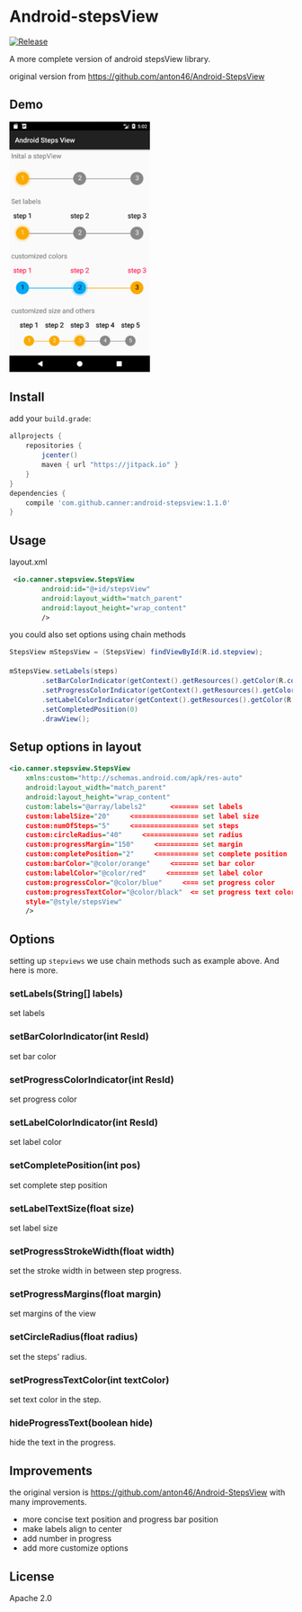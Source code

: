 # Android-stepsView
[![Release](https://jitpack.io/v/Canner/android-stepsview.svg)](https://jitpack.io/#Canner/android-stepsview)

A more complete version of android stepsView library.

original version from https://github.com/anton46/Android-StepsView

## Demo

<img src="./demo.png" width="250"/>


## Install

add your `build.grade`:

```groovy
allprojects {
    repositories {
        jcenter()
        maven { url "https://jitpack.io" }
    }
}
dependencies {
    compile 'com.github.canner:android-stepsview:1.1.0'
}
```

## Usage

layout.xml

```xml
 <io.canner.stepsview.StepsView
        android:id="@+id/stepsView"
        android:layout_width="match_parent"
        android:layout_height="wrap_content"
        />
```

you could also set options using chain methods

```java
StepsView mStepsView = (StepsView) findViewById(R.id.stepview);

mStepsView.setLabels(steps)
        .setBarColorIndicator(getContext().getResources().getColor(R.color.material_blue_grey_800))
        .setProgressColorIndicator(getContext().getResources().getColor(R.color.orange))
        .setLabelColorIndicator(getContext().getResources().getColor(R.color.orange))
        .setCompletedPosition(0)
        .drawView();
```

## Setup options in layout

```xml
<io.canner.stepsview.StepsView
    xmlns:custom="http://schemas.android.com/apk/res-auto"
    android:layout_width="match_parent"
    android:layout_height="wrap_content"
    custom:labels="@array/labels2"      <====== set labels
    custom:labelSize="20"     <================ set label size
    custom:numOfSteps="5"     <================ set steps
    custom:circleRadius="40"     <============= set radius
    custom:progressMargin="150"     <========== set margin
    custom:completePosition="2"     <========== set complete position
    custom:barColor="@color/orange"     <====== set bar color
    custom:labelColor="@color/red"     <======= set label color
    custom:progressColor="@color/blue"     <=== set progress color
    custom:progressTextColor="@color/black"  <= set progress text color
    style="@style/stepsView"
    />
```

## Options

setting up `stepviews` we use chain methods such as example above. And here is more.

### setLabels(String[] labels)

set labels

### setBarColorIndicator(int ResId)

set bar color

### setProgressColorIndicator(int ResId)

set progress color

### setLabelColorIndicator(int ResId)

set label color

### setCompletePosition(int pos)

set complete step position

### setLabelTextSize(float size)

set label size

### setProgressStrokeWidth(float width)

set the stroke width in between step progress.

### setProgressMargins(float margin)

set margins of the view

### setCircleRadius(float radius)

set the steps' radius.

### setProgressTextColor(int textColor)

set text color in the step.

### hideProgressText(boolean hide)

hide the text in the progress.

## Improvements

the original version is https://github.com/anton46/Android-StepsView with many improvements.

- more concise text position and progress bar position
- make labels align to center
- add number in progress
- add more customize options

## License

Apache 2.0

